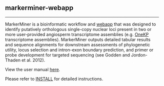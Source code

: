 ## markerminer-webapp
---
MarkerMiner is a bioinformatic workflow and [webapp](https://bitbucket.org/vivekkrish/markerminer-webapp) that was designed to identify putatively orthologous single-copy nuclear loci present in two or more user-provided angiosperm transcriptome assemblies (e.g. [OneKP](http://onekp.com) transcriptome assemblies). MarkerMiner outputs detailed tabular results and sequence alignments for downstream assessments of phylogenetic utility, locus selection and intron-exon boundary prediction, and primer or probe development for targeted sequencing (see Godden and Jordon-Thaden et al. 2012).

View the user manual [here](http://goo.gl/WmhJFL).

Please refer to [INSTALL](https://bitbucket.org/vivekkrish/markerminer/src/HEAD/INSTALL?at=master) for detailed instructions.
